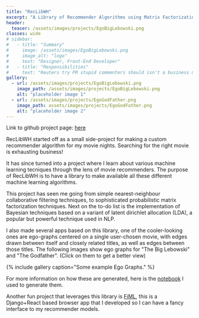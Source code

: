 ```yaml
---
title: "RecLibWH"
excerpt: "A Library of Recommender Algorithms using Matrix Factorization and Probabilistic Graphical Models"
header:
  teaser: /assets/images/projects/EgoBigLebowski.png
classes: wide
# sidebar:
#   - title: "Summary"
#     image: /assets/images/EgoBigLebowski.png
#     image_alt: "logo"
#     text: "Designer, Front-End Developer"
#   - title: "Responsibilities"
#     text: "Reuters try PR stupid commenters should isn't a business model"
gallery:
  - url: /assets/images/projects/EgoBigLebowski.png
    image_path: /assets/images/projects/EgoBigLebowski.png
    alt: "placeholder image 1"
  - url: /assets/images/projects/EgoGodFather.png
    image_path: assets/images/projects/EgoGodFather.png
    alt: "placeholder image 2"
---
```


Link to github project page: [here](https://github.com/whong92/recommender)

RecLibWH started off as a small side-project for making a custom recommender algorithm for my movie nights. Searching for the right movie is exhausting business! 

It has since turned into a project where I learn about various machine learning tecniques through the lens of movie recommenders. The purpose of RecLibWH is to have a library to make available all these different machine learning algorithms.

This project has seen me going from simple nearest-neighbour collaborative filtering techniques, to sophisticated probabilistic matrix factorization techniques. Next on the to-do list is the implementation of Bayesian techniques based on a variant of latent dirichlet allocation (LDA), a popular but powerful technique used in NLP.


I also made several apps based on this library, one of the cooler-looking ones are ego-graphs centered on a single user-chosen movie, with edges drawn between itself and closely related titles, as well as edges between those titles. The following images show ego graphs for "The Big Lebowski" and "The Godfather". (Click on them to get a better view)

{% include gallery caption="Some example Ego Graphs." %}

For more information on how these are generated, here is the [notebook](https://github.com/whong92/recommender/blob/master/notebooks/ego_graph_viz.ipynb) I used to generate them.

Another fun project that leverages this library is [FiML](https://github.com/whong92/FiML), this is a Django+React based browser app that I developed so I can have a fancy interface to my recommender models.